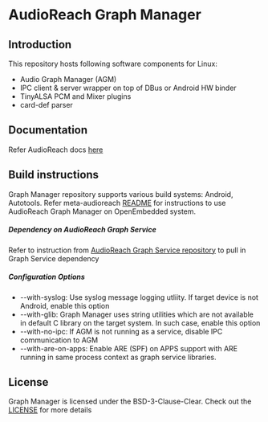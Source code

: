 # AudioReach Graph Manager

## Introduction

This repository hosts following software components for Linux:
- Audio Graph Manager (AGM)
- IPC client & server wrapper on top of DBus or Android HW binder
- TinyALSA PCM and Mixer plugins
- card-def parser

## Documentation

Refer AudioReach docs [here](https://audioreach.github.io/)

## Build instructions

Graph Manager repository supports various build systems: Android, Autotools.
Refer meta-audioreach [README](https://github.com/Audioreach/meta-audioreach?tab=readme-ov-file#openembedded-build--development-process)
for instructions to use AudioReach Graph Manager on OpenEmbedded system.

##### Dependency on AudioReach Graph Service
Refer to instruction from [AudioReach Graph Service repository](https://github.com/Audioreach/audioreach-graphservices) to pull in Graph Service dependency

##### Configuration Options
- --with-syslog:  Use syslog message logging utliity. If target device is not Android, enable this option
- --with-glib:  Graph Manager uses string utilities which are not available in default C library on the target system. In such case, enable this option
- --with-no-ipc: If AGM is not running as a service, disable IPC communication to AGM
- --with-are-on-apps: Enable ARE (SPF) on APPS support with ARE running in same process context as graph service libraries.

## License

Graph Manager is licensed under the BSD-3-Clause-Clear. Check out the [LICENSE](LICENSE) for more details

